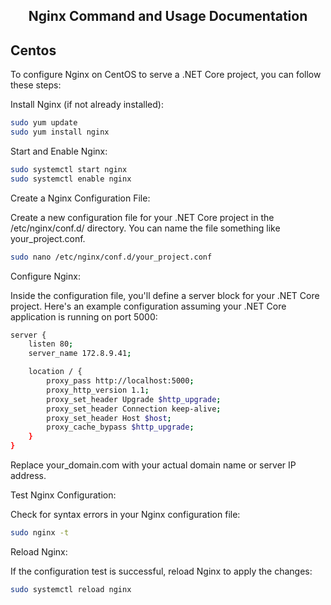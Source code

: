 <h2 align="center">
Nginx Command and Usage Documentation
</h2>


## Centos

To configure Nginx on CentOS to serve a .NET Core project, you can follow these steps:

Install Nginx (if not already installed):
```bash
sudo yum update
sudo yum install nginx
```
Start and Enable Nginx:
```bash
sudo systemctl start nginx
sudo systemctl enable nginx
```
Create a Nginx Configuration File:

Create a new configuration file for your .NET Core project in the /etc/nginx/conf.d/ directory. You can name the file something like your_project.conf.
```bash
sudo nano /etc/nginx/conf.d/your_project.conf
```
Configure Nginx:

Inside the configuration file, you'll define a server block for your .NET Core project. Here's an example configuration assuming your .NET Core application is running on port 5000:
```bash
server {
    listen 80;
    server_name 172.8.9.41;

    location / {
        proxy_pass http://localhost:5000;
        proxy_http_version 1.1;
        proxy_set_header Upgrade $http_upgrade;
        proxy_set_header Connection keep-alive;
        proxy_set_header Host $host;
        proxy_cache_bypass $http_upgrade;
    }
}
```
Replace your_domain.com with your actual domain name or server IP address.

Test Nginx Configuration:

Check for syntax errors in your Nginx configuration file:
```bash
sudo nginx -t
```
Reload Nginx:

If the configuration test is successful, reload Nginx to apply the changes:
```bash
sudo systemctl reload nginx
```